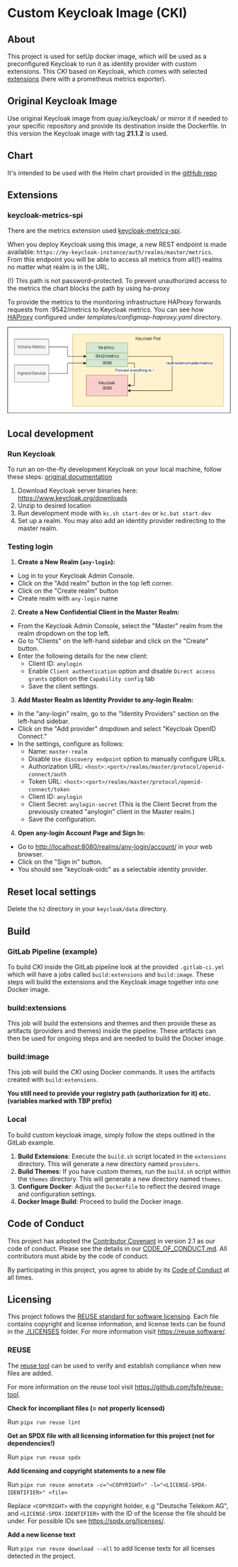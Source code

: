 <!--
SPDX-FileCopyrightText: 2023 Deutsche Telekom AG

SPDX-License-Identifier: CC0-1.0    
-->

# Custom Keycloak Image (CKI)

## About

This project is used for setUp docker image, which will be used as a preconfigured Keycloak to run it as
identity provider with custom extensions. This _CKI_ based on Keycloak, which comes with
selected [extensions](https://www.keycloak.org/extensions.html) (here with a prometheus metrics exporter).

## Original Keycloak Image

Use original Keycloak image from quay.io/keycloak/ or mirror it if needed
to your specific repository and provide its destination inside the Dockerfile. In this version the Keycloak image with
tag **21.1.2** is used.

## Chart

It's intended to be used with the Helm chart provided in the [gitHub repo](https://github.com/telekom/iris-charts)

## Extensions

### keycloak-metrics-spi

There are the metrics extension used [keycloak-metrics-spi](https://github.com/aerogear/keycloak-metrics-spi).

When you deploy Keycloak using this image, a new REST endpoint is made
available: `https://my-keycloak-instance/auth/realms/master/metrics`.  
From this endpoint you will be able to access all metrics from all(!) realms no matter what realm is in the URL.

(!) This path is not password-protected. To prevent unauthorized access to the metrics the chart blocks the path by
using ha-proxy

To provide the metrics to the monitoring infrastructure HAProxy forwards requests from :9542/metrics to Keycloak
metrics. You can see how [HAProxy](https://github.com/telekom/iris-charts) configured
under _templates/configmap-haproxy.yaml_ directory.

![Keycloak Prometheus Integration](img/Keycloak-Prometheus.png "Keycloak Prometheus Integration")

## Local development

### Run Keycloak

To run an on-the-fly development Keycloak on your local machine, follow these
steps: [original documentation](https://www.keycloak.org/getting-started/getting-started-zip)

1. Download Keycloak server binaries here: https://www.keycloak.org/downloads
2. Unzip to desired location
3. Run development mode with `kc.sh start-dev` or `kc.bat start-dev`
4. Set up a realm. You may also add an identity provider redirecting to the master
   realm.

### Testing login

1. **Create a New Realm (`any-login`):**

- Log in to your Keycloak Admin Console.
- Click on the "Add realm" button in the top left corner.
- Click on the "Create realm" button
- Create realm with `any-login` name

2. **Create a New Confidential Client in the Master Realm:**

- From the Keycloak Admin Console, select the "Master" realm from the realm dropdown on the top left.
- Go to "Clients" on the left-hand sidebar and click on the "Create" button.
- Enter the following details for the new client:
    - Client ID: `anylogin`
    - Enable `Client authentication` option and disable `Direct access grants` option on the `Capability config` tab
    - Save the client settings.

3. **Add Master Realm as Identity Provider to any-login Realm:**

- In the "any-login" realm, go to the "Identity Providers" section on the left-hand sidebar.
- Click on the "Add provider" dropdown and select "Keycloak OpenID Connect."
- In the settings, configure as follows:
    - Name: `master-realm`
    - Disable `Use discovery endpoint` option to manually configure URLs.
    - Authorization URL: `<host>:<port>/realms/master/protocol/openid-connect/auth`
    - Token URL: `<host>:<port>/realms/master/protocol/openid-connect/token`
    - Client ID: `anylogin`
    - Client Secret: `anylogin-secret` (This is the Client Secret from the previously created "anylogin" client in the
      Master realm.)
    - Save the configuration.

4. **Open any-login Account Page and Sign In:**

- Go to [http://localhost:8080/realms/any-login/account/](http://localhost:8080/realms/any-login/account/) in your web
  browser.
- Click on the "Sign in" button.
- You should see "keycloak-oidc" as a selectable identity provider.

## Reset local settings

Delete the `h2` directory in your `keycloak/data` directory.

## Build

### GitLab Pipeline (example)

To build _CKI_ inside the GitLab pipeline look at the provided `.gitlab-ci.yml` which will have a jobs
called `build:extensions` and `build:image`. These steps will build the extensions and the Keycloak image together into
one Docker image.

### build:extensions

This job will build the extensions and themes and then provide these as artifacts (providers and themes) inside the pipeline.
These artifacts can then be used for ongoing steps and are needed to build the Docker image.

### build:image

This job will build the _CKI_ using Docker commands. It uses the artifacts created with `build:extensions`.

**You still need to provide your registry path (authorization for it) etc. (variables marked with TBP prefix)**

### Local

To build custom keycloak image, simply follow the steps outlined in the GitLab example.

1. **Build Extensions**: Execute the `build.sh` script located in the `extensions` directory. This will generate
   a new directory named `providers`.
2. **Build Themes**: If you have custom themes, run the `build.sh` script within the `themes` directory. This will
   generate a new directory named `themes`.
3. **Configure Docker**: Adjust the `Dockerfile` to reflect the desired image and configuration settings.
4. **Docker Image Build**: Proceed to build the Docker image.

## Code of Conduct

This project has adopted the [Contributor Covenant](https://www.contributor-covenant.org/) in version 2.1 as our code of conduct. Please see the details in our [CODE_OF_CONDUCT.md](CODE_OF_CONDUCT.md). All contributors must abide by the code of conduct.

By participating in this project, you agree to abide by its [Code of Conduct](./CODE_OF_CONDUCT.md) at all times.

## Licensing

This project follows the [REUSE standard for software licensing](https://reuse.software/).
Each file contains copyright and license information, and license texts can be found in the [./LICENSES](./LICENSES) folder. For more information visit https://reuse.software/.

### REUSE

The [reuse tool](https://github.com/fsfe/reuse-tool) can be used to verify and establish compliance when new files are added. 

For more information on the reuse tool visit https://github.com/fsfe/reuse-tool.

**Check for incompliant files (= not properly licensed)**

Run `pipx run reuse lint`

**Get an SPDX file with all licensing information for this project (not for dependencies!)**

Run `pipx run reuse spdx`

**Add licensing and copyright statements to a new file**

Run `pipx run reuse annotate -c="<COPYRIGHT>" -l="<LICENSE-SPDX-IDENTIFIER>" <file>`

Replace `<COPYRIGHT>` with the copyright holder, e.g "Deutsche Telekom AG", and `<LICENSE-SPDX-IDENTIFIER>` with the ID of the license the file should be under. For possible IDs see https://spdx.org/licenses/.

**Add a new license text**

Run `pipx run reuse download --all` to add license texts for all licenses detected in the project.